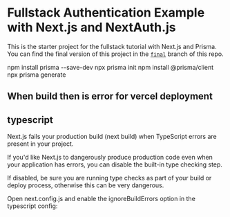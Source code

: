 # Fullstack Authentication Example with Next.js and NextAuth.js

This is the starter project for the fullstack tutorial with Next.js and Prisma. You can find the final version of this project in the [`final`](https://github.com/prisma/blogr-nextjs-prisma/tree/final) branch of this repo.


npm install prisma --save-dev
npx prisma init
npm install @prisma/client
npx prisma generate

## When build then is error for vercel deployment
## typescript
Next.js fails your production build (next build) when TypeScript errors are present in your project.

If you'd like Next.js to dangerously produce production code even when your application has errors, you can disable the built-in type checking step.

If disabled, be sure you are running type checks as part of your build or deploy process, otherwise this can be very dangerous.

Open next.config.js and enable the ignoreBuildErrors option in the typescript config: